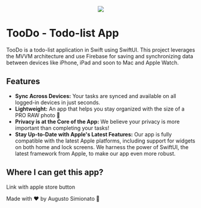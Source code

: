 <p align="center">
  <img align="center" src="https://github.com/AugustoBSimionato/TooDo/assets/72254418/e9ab8f1f-7148-43f3-b135-4516b008231b" />
</p>

# TooDo - Todo-list App
TooDo is a todo-list application in Swift using SwiftUI. This project leverages the MVVM architecture and use Firebase for saving and synchronizing data between devices like iPhone, iPad and soon to Mac and Apple Watch.

## Features

- **Sync Across Devices:** Your tasks are synced and available on all logged-in devices in just seconds.
- **Lightweight:** An app that helps you stay organized with the size of a PRO RAW photo 🌁
- **Privacy is at the Core of the App:** We believe your privacy is more important than completing your tasks!
- **Stay Up-to-Date with Apple's Latest Features:** Our app is fully compatible with the latest Apple platforms, including support for widgets on both home and lock screens. We harness the power of SwiftUI, the latest framework from Apple, to make our app even more robust.

## Where I can get this app?
<p>Link with apple store button</p>

Made with ♥️ by Augusto Simionato 🚀
